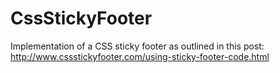 CssStickyFooter
===============

Implementation of a CSS sticky footer as outlined in this post:
http://www.cssstickyfooter.com/using-sticky-footer-code.html
